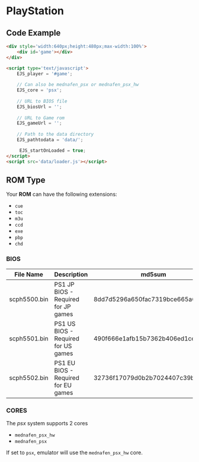 # PlayStation

## Code Example

```html
<div style='width:640px;height:480px;max-width:100%'>
    <div id='game'></div>
</div>

<script type='text/javascript'>
    EJS_player = '#game';
    
    // Can also be mednafen_psx or mednafen_psx_hw
    EJS_core = 'psx';
    
    // URL to BIOS file
    EJS_biosUrl = '';
    
    // URL to Game rom
    EJS_gameUrl = '';
    
    // Path to the data directory
    EJS_pathtodata = 'data/';

     EJS_startOnLoaded = true;
</script>
<script src='data/loader.js'></script>
```

## ROM Type

Your **ROM** can have the following extensions:
- `cue`
- `toc`
- `m3u`
- `ccd`
- `exe`
- `pbp`
- `chd`

### BIOS

|  File Name  |  Description  |    md5sum   |
| ----------- | ------------- | ----------- |
| scph5500.bin | PS1 JP BIOS - Required for JP games | 8dd7d5296a650fac7319bce665a6a53c |
| scph5501.bin | PS1 US BIOS - Required for US games | 490f666e1afb15b7362b406ed1cea246 |
| scph5502.bin | PS1 EU BIOS - Required for EU games | 32736f17079d0b2b7024407c39bd3050 |

### CORES

The *psx* system supports 2 cores
- `mednafen_psx_hw`
- `mednafen_psx`

If set to `psx`, emulator will use the `mednafen_psx_hw` core.

